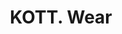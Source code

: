 ---
title: KOTT. Wear
text: Описание
image:
  src: "/projects/kott.png"
  alt: "KOTT. Wear"
  width: 1360
  height: 764
  format: "png"
tags: Брендинг, Веб-дизайн, E-commerce
---